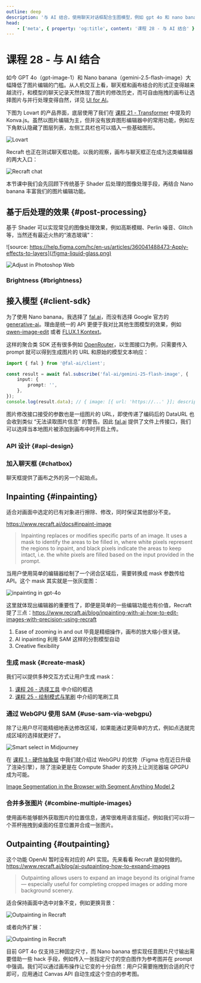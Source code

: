 ```yaml
---
outline: deep
description: '与 AI 结合，使用聊天对话框配合生图模型，例如 gpt 4o 和 nano banana'
head:
    - ['meta', { property: 'og:title', content: '课程 28 - 与 AI 结合' }]
---
```


<script setup>
import WhenCanvasMeetsChat from '../../components/WhenCanvasMeetsChat.vue'
</script>

# 课程 28 - 与 AI 结合

如今 GPT 4o（gpt-image-1）和 Nano banana（gemini-2.5-flash-image）大幅降低了图片编辑的门槛。从人机交互上看，聊天框和画布结合的形式正变得越来越流行，和模型的聊天记录天然体现了图片的修改历史，而可自由拖拽的画布让选择图片与并行处理变得自然，详见 [UI for AI]。

下图为 Lovart 的产品界面，底层使用了我们在 [课程 21 - Transformer] 中提及的 Konva.js。虽然以图片编辑为主，但并没有放弃图形编辑器中的常用功能，例如左下角默认隐藏了图层列表，左侧工具栏也可以插入一些基础图形。

![Lovart](/lovart.png)

Recraft 也正在测试聊天框功能。以我的观察，画布与聊天框正在成为这类编辑器的两大入口：

![Recraft chat](/recraft-chat.png)

本节课中我们会先回顾下传统基于 Shader 后处理的图像处理手段，再结合 Nano banana 丰富我们的图片编辑功能。

<WhenCanvasMeetsChat />

## 基于后处理的效果 {#post-processing}

基于 Shader 可以实现常见的图像处理效果，例如高斯模糊、Perlin 噪音、Glitch 等，当然还有最近火热的“液态玻璃”：

![source: https://help.figma.com/hc/en-us/articles/360041488473-Apply-effects-to-layers](/figma-liquid-glass.png)

![Adjust in Photoshop Web](/adjust-ps-web.png)

### Brightness {#brightness}

## 接入模型 {#client-sdk}

为了使用 Nano banana，我选择了 [fal.ai]，而没有选择 Google 官方的 [generative-ai]。理由是统一的 API 更便于我对比其他生图模型的效果，例如 [qwen-image-edit] 或者 [FLUX.1 Kontext]。

这样的聚合类 SDK 还有很多例如 [OpenRouter]，以生图接口为例，只需要传入 prompt 就可以得到生成图片的 URL 和原始的模型文本响应：

```ts
import { fal } from '@fal-ai/client';

const result = await fal.subscribe('fal-ai/gemini-25-flash-image', {
    input: {
        prompt: '',
    },
});
console.log(result.data); // { image: [{ url: 'https://...' }]; description: 'Sure, this is your image:' }
```

图片修改接口接受的参数也是一组图片的 URL，即使传递了编码后的 DataURL 也会收到类似 “无法读取图片信息” 的警告。因此 [fal.ai] 提供了文件上传接口，我们可以选择当本地图片被添加到画布中时开启上传。

### API 设计 {#api-design}

### 加入聊天框 {#chatbox}

聊天框提供了画布之外的另一个起始点。

## Inpainting {#inpainting}

适合对画面中选定的已有对象进行擦除、修改，同时保证其他部分不变。

<https://www.recraft.ai/docs#inpaint-image>

> Inpainting replaces or modifies specific parts of an image. It uses a mask to identify the areas to be filled in, where white pixels represent the regions to inpaint, and black pixels indicate the areas to keep intact, i.e. the white pixels are filled based on the input provided in the prompt.

当用户使用简单的编辑器绘制了一个闭合区域后，需要转换成 mask 参数传给 API。这个 mask 其实就是一张灰度图：

![inpainting in gpt-4o](/inpainting.webp)

这里就体现出编辑器的重要性了，即便是简单的一些编辑功能也有价值，Recraft 提了三点：<https://www.recraft.ai/blog/inpainting-with-ai-how-to-edit-images-with-precision-using-recraft>

1. Ease of zooming in and out 毕竟是精细操作，画布的放大缩小很关键。
2. AI inpainting 利用 SAM 这样的分割模型自动
3. Creative flexibility

### 生成 mask {#create-mask}

我们可以提供多种交互方式让用户生成 mask：

1. [课程 26 - 选择工具] 中介绍的框选
2. [课程 25 - 绘制模式与笔刷] 中介绍的笔刷工具

### 通过 WebGPU 使用 SAM {#use-sam-via-webgpu}

除了让用户尽可能精细地表达修改区域，如果能通过更简单的方式，例如点选就完成区域的选择就更好了。

![Smart select in Midjourney](/midjourney-smart-select.jpeg)

在 [课程 1 - 硬件抽象层] 中我们就介绍过 WebGPU 的优势（Figma 也在近日升级了渲染引擎），除了渲染更是在 Compute Shader 的支持上让浏览器端 GPGPU 成为可能。

[Image Segmentation in the Browser with Segment Anything Model 2]

### 合并多张图片 {#combine-multiple-images}

使用画布能够额外获取图片的位置信息，通常很难用语言描述，例如我们可以将一个茶杯拖拽到桌面的任意位置并合成一张图片。

## Outpainting {#outpainting}

这个功能 OpenAI 暂时没有对应的 API 实现。先来看看 Recraft 是如何做的。<https://www.recraft.ai/blog/ai-outpainting-how-to-expand-images>

> Outpainting allows users to expand an image beyond its original frame — especially useful for completing cropped images or adding more background scenery.

适合保持画面中选中对象不变，例如更换背景：

![Outpainting in Recraft](/outpainting-fixed.webp)

或者向外扩展：

![Outpainting in Recraft](/outpainting.webp)

目前 GPT 4o 仅支持三种固定尺寸，而 Nano banana 想实现任意图片尺寸输出需要借助一些 hack 手段，例如传入一张指定尺寸的空白图作为参考图并在 prompt 中强调。我们可以通过画布操作让它变的十分自然：用户只需要拖拽到合适的尺寸即可，应用通过 Canvas API 自动生成这个空白的参考图。

[课程 21 - Transformer]: /zh/guide/lesson-021
[UI for AI]: https://medium.com/ui-for-ai
[课程 1 - 硬件抽象层]: /zh/guide/lesson-001#hardware-abstraction-layers
[Image Segmentation in the Browser with Segment Anything Model 2]: https://medium.com/@geronimo7/in-browser-image-segmentation-with-segment-anything-model-2-c72680170d92
[fal.ai]: https://fal.ai/
[OpenRouter]: https://openrouter.ai/
[qwen-image-edit]: https://fal.ai/models/fal-ai/qwen-image-edit
[FLUX.1 Kontext]: https://fal.ai/models/fal-ai/flux-pro/kontext
[generative-ai]: https://cloud.google.com/vertex-ai/generative-ai/docs/learn/model-versions
[课程 26 - 选择工具]: /zh/guide/lesson-026#marquee-selection
[课程 25 - 绘制模式与笔刷]: /zh/guide/lesson-025#brush-mode
